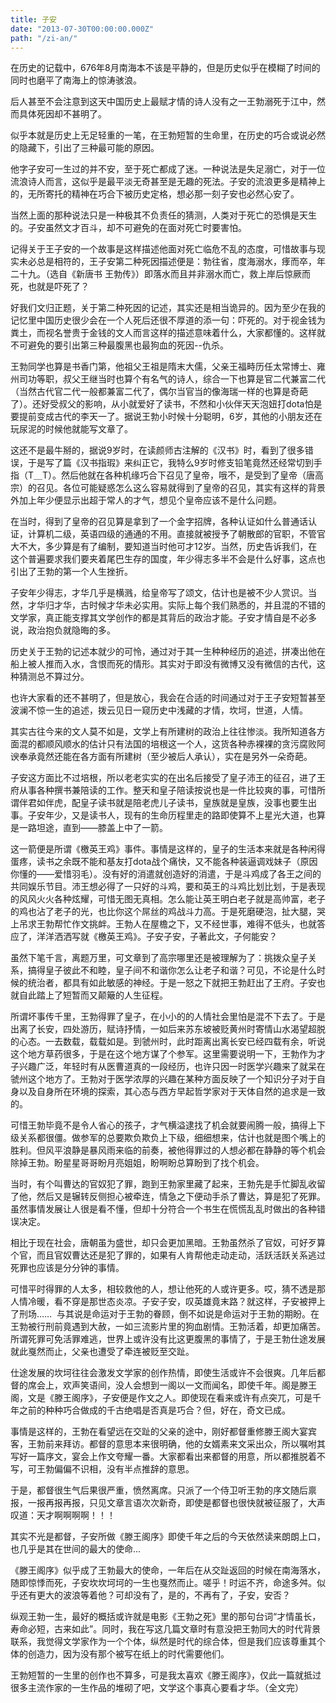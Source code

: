 ```yaml
---
title: 子安
date: "2013-07-30T00:00:00.000Z"
path: "/zi-an/"
---
```


在历史的记载中，676年8月南海本不该是平静的，但是历史似乎在模糊了时间的同时也磨平了南海上的惊涛骇浪。

后人甚至不会注意到这天中国历史上最赋才情的诗人没有之一王勃溺死于江中，然而具体死因却不甚明了。

似乎本就是历史上无足轻重的一笔，在王勃短暂的生命里，在历史的巧合或说必然的隐藏下，引出了三种最可能的原因。

他字子安可一生过的并不安，至于死亡都成了迷。一种说法是失足溺亡，对于一位流浪诗人而言，这似乎是最平淡无奇甚至是无趣的死法。子安的流浪更多是精神上的，无所寄托的精神在巧合下被历史定格，想必那一刻子安也必然心安了。

当然上面的那种说法只是一种极其不负责任的猜测，人类对于死亡的恐惧是天生的。子安虽然文才百斗，却不可避免的在面对死亡时要害怕。

记得关于王子安的一个故事是这样描述他面对死亡临危不乱的态度，可惜故事与现实未必总是相符的，王子安第二种死因描述便是：勃往省，度海溺水，痵而卒，年二十九。（选自《新唐书 王勃传》）即落水而且并非溺水而亡，救上岸后惊厥而死，也就是吓死了？

好我们文归正题，关于第二种死因的记述，其实还是相当诡异的。因为至少在我的记忆里中国历史很少会在一个人死后还很不厚道的添一句：吓死的。对于视金钱为粪土，而视名誉贵于金钱的文人而言这样的描述意味着什么，大家都懂的。这样就不可避免的要引出第三种最腹黑也最狗血的死因--仇杀。

王勃同学也算是书香门第，他祖父王祖是隋末大儒，父亲王福畤历任太常博士、雍州司功等职，叔父王继当时也算个有名气的诗人，综合一下也算是官二代兼富二代（当然古代官二代一般都兼富二代了，偶尔当官当的像海瑞一样的也算是奇葩了）。还好受叔父的影响，从小就爱好了读书，不然和小伙伴天天泡妞打dota怕是要提前变成古代的李天一了。据说王勃小时候十分聪明，6岁，其他的小朋友还在玩尿泥的时候他就能写文章了。

这还不是最牛掰的，据说9岁时，在读颜师古注解的《汉书》时，看到了很多错误，于是写了篇《汉书指瑕》来纠正它，我特么9岁时修支铅笔竟然还经常切到手指（T＿T）。然后他就在各种机缘巧合下召见了皇帝，哦不，是受到了皇帝（唐高宗）的召见。各位可能疑惑怎么这么容易就得到了皇帝的召见，其实有这样的背景外加上年少便显示出超于常人的才气，想见个皇帝应该不是什么问题。

在当时，得到了皇帝的召见算是拿到了一个金字招牌，各种认证如什么普通话认证，计算机二级，英语四级的通通的不用。直接就被授予了朝散郎的官职，不管官大不大，多少算是有了编制，要知道当时他可才12岁。当然，历史告诉我们，在这个普遍要求我们要夹着尾巴生存的国度，年少得志多半不会是什么好事，这点也引出了王勃的第一个人生挫折。 

子安年少得志，才华几乎是横溅，给皇帝写了颂文，估计也是被不少人赏识。当然，才华归才华，古时候才华未必实用。实际上每个我们熟悉的，并且混的不错的文学家，真正能支撑其文学创作的都是其背后的政治才能。子安才情自是不必多说，政治抱负就隐晦的多。

历史关于王勃的记述本就少的可怜，通过对于其一生种种经历的追述，拼凑出他在船上被人推而入水，含恨而死的情形。其实对于即没有微博又没有微信的古代，这种猜测总不算过分。

也许大家看的还不甚明了，但是放心，我会在合适的时间通过对于王子安短暂甚至波澜不惊一生的追述，拨云见日一窥历史中浅藏的才情，坎坷，世道，人情。

其实古往今来的文人莫不如是，文学上有所建树的政治上往往惨淡。我所知道各方面混的都顺风顺水的估计只有法国的培根这一个人，这货各种赤裸裸的贪污腐败阿谀奉承竟然还能在各方面有所建树（至少被后人承认），实在是另外一朵奇葩。

子安这方面比不过培根，所以老老实实的在出名后接受了皇子沛王的征召，进了王府从事各种撰书兼陪读的工作。整天和皇子陪读按说也是一件比较爽的事，可惜所谓伴君如伴虎，配皇子读书就是陪老虎儿子读书，皇族就是皇族，没事也要生出事。子安年少，又是读书人，现有的生命历程里走的路即使算不上星光大道，也算是一路坦途，直到——膝盖上中了一箭。

这一箭便是所谓《檄英王鸡》事件。事情是这样的，皇子的生活本来就是各种闲得蛋疼，读书之余既不能和基友打dota战个痛快，又不能各种装逼调戏妹子（原因你懂的——爱惜羽毛）。没有好的消遣就创造好的消遣，于是斗鸡成了各王之间的共同娱乐节目。沛王想必得了一只好的斗鸡，要和英王的斗鸡比划比划，于是表现的风风火火各种炫耀，可惜无图无真相。怎么能让英王明白老子就是高帅富，老子的鸡也沾了老子的光，也比你这个屌丝的鸡战斗力高。于是死磨硬泡，扯大腿，哭上吊求王勃帮忙作文挑衅。王勃人在屋檐之下，又不经世事，难得不低头，也就答应了，洋洋洒洒写就《檄英王鸡》。子安子安，子著此文，子何能安？

虽然下笔千言，离题万里，可文章到了高宗哪里还是被理解为了：挑拨众皇子关系，搞得皇子彼此不和睦，皇子间不和谐你怎么让老子和谐？可见，不论是什么时候的统治者，都具有如此敏感的神经。于是一怒之下就把王勃赶出了王府。子安也就自此踏上了短暂而又颠簸的人生征程。

所谓坏事传千里，王勃得罪了皇子，在小小的的人情社会里怕是混不下去了。于是出离了长安，四处游历，赋诗抒情，一如后来苏东坡被贬黄州时寄情山水渴望超脱的心态。一去数载，载载如是。到虢州时，此时距离出离长安已经四载有余，听说这个地方草药很多，于是在这个地方谋了个参军。这里需要说明一下，王勃作为才子兴趣广泛，年轻时有从医曹道真的一段经历，也许只因一时医学兴趣来了就呆在虢州这个地方了。王勃对于医学浓厚的兴趣在某种方面反映了一个知识分子对于自身以及自身所在环境的探索，其心态与西方早起哲学家对于天体自然的追求是一致的。

可惜王勃毕竟不是令人省心的孩子，才气横溢逮找了机会就要闹腾一般，搞得上下级关系都很僵。做参军的总要欺负欺负上下级，细细想来，估计也就是图个嘴上的胜利。但风平浪静是暴风雨来临的前奏，被他得罪过的人想必都在静静的等个机会除掉王勃。盼星星哥哥盼月亮姐姐，盼啊盼总算盼到了找个机会。

当时，有个叫曹达的官奴犯了罪，跑到王勃家里藏了起来，王勃先是手忙脚乱收留了他，然后又是辗转反侧担心被牵连，情急之下便动手杀了曹达，算是犯了死罪。虽然事情发展让人很是看不懂，但却十分符合一个书生在慌慌乱乱时做出的各种错误决定。

相比于现在社会，唐朝虽为盛世，却只会更加黑暗。王勃虽然杀了官奴，可好歹算个官，而且官奴曹达还是犯了罪的，如果有人肯帮他走动走动，活跃活跃关系逃过死罪也应该是分分钟的事情。

可惜平时得罪的人太多，相较救他的人，想让他死的人或许更多。哎，猜不透是那人情冷暖，看不穿是那世态炎凉。子安子安，叹英雄竟末路？就这样，子安被押上了刑场…… 
与其说是命运对于王勃的眷顾，倒不如说是命运对于王勃的期盼。在王勃被行刑前竟遇到大赦，一如三流影片里的狗血剧情。王勃活着，却更加痛苦。所谓死罪可免活罪难逃，世界上或许没有比这更腹黑的事情了，于是王勃仕途发展就此戛然而止，父亲也遭受了牵连被贬至交趾。

仕途发展的坎坷往往会激发文学家的创作热情，即使生活或许不会很爽。几年后都督的席会上，欢声笑语间，没人会想到一阁以一文而闻名，即使千年。阁是滕王阁，文是《滕王阁序》，子安便是作文之人。即使现在看来或许有点突兀，可是千年之前的种种巧合做成的千古绝唱是否真是巧合？但，好在，奇文已成。

事情是这样的，王勃在看望远在交趾的父亲的途中，刚好都督重修滕王阁大宴宾客，王勃前来拜访。都督的意思本来很明确，他的女婿素来文采出众，所以嘱咐其写好一篇序文，宴会上作文夸耀一番。大家都看出来都督的用意，所以都推脱着不写，可王勃偏偏不识相，没有半点推辞的意思。

于是，都督很生气后果很严重，愤然离席。只派了一个侍卫听王勃的序文随后禀报，一报再报再报，只见文章言语次次新奇，即使是都督也很快就被征服了，大声叹道：天才啊啊啊啊！！！

其实不光是都督，子安所做《滕王阁序》即使千年之后的今天依然读来朗朗上口，也几乎是其在世间的最大的使命...

《滕王阁序》似乎成了王勃最大的使命，一年后在从交趾返回的时候在南海落水，随即惊悸而死，子安坎坎坷坷的一生也戛然而止。嗟乎！时运不齐，命途多舛。似乎还有更大的波浪等着他？可却没有了，是的，不再有了，子安，安否？

纵观王勃一生，最好的概括或许就是电影《王勃之死》里的那句台词“才情虽长，寿命必短，古来如此”。同时，我在写这几篇文章时有意没把王勃同大的时代背景联系，我觉得文学家作为一个个体，纵然是时代的综合体，但是我们应该尊重其个体的创造力，因为没有那个被写在纸上的时代需要他们。

王勃短暂的一生里的创作也不算多，可是我太喜欢《滕王阁序》，仅此一篇就抵过很多主流作家的一生作品的堆砌了吧，文学这个事真心要看才华。（全文完） 

